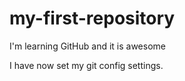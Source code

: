 # my-first-repository

I'm learning GitHub and it is awesome


I have now set my git config settings. 